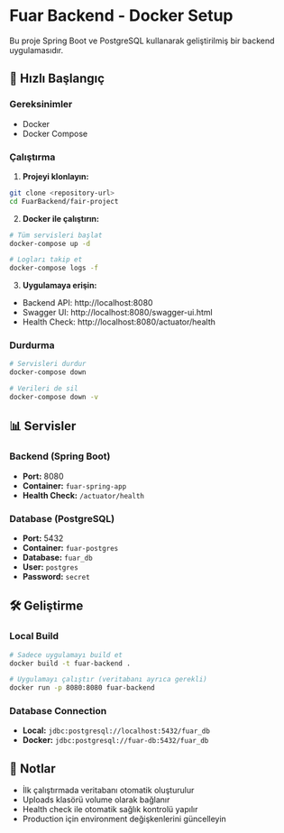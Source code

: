 # Fuar Backend - Docker Setup

Bu proje Spring Boot ve PostgreSQL kullanarak geliştirilmiş bir backend uygulamasıdır.

## 🚀 Hızlı Başlangıç

### Gereksinimler
- Docker
- Docker Compose

### Çalıştırma

1. **Projeyi klonlayın:**
```bash
git clone <repository-url>
cd FuarBackend/fair-project
```

2. **Docker ile çalıştırın:**
```bash
# Tüm servisleri başlat
docker-compose up -d

# Logları takip et
docker-compose logs -f
```

3. **Uygulamaya erişin:**
- Backend API: http://localhost:8080
- Swagger UI: http://localhost:8080/swagger-ui.html
- Health Check: http://localhost:8080/actuator/health

### Durdurma

```bash
# Servisleri durdur
docker-compose down

# Verileri de sil
docker-compose down -v
```

## 📊 Servisler

### Backend (Spring Boot)
- **Port:** 8080
- **Container:** `fuar-spring-app`
- **Health Check:** `/actuator/health`

### Database (PostgreSQL)
- **Port:** 5432
- **Container:** `fuar-postgres`
- **Database:** `fuar_db`
- **User:** `postgres`
- **Password:** `secret`

## 🛠️ Geliştirme

### Local Build
```bash
# Sadece uygulamayı build et
docker build -t fuar-backend .

# Uygulamayı çalıştır (veritabanı ayrıca gerekli)
docker run -p 8080:8080 fuar-backend
```

### Database Connection
- **Local:** `jdbc:postgresql://localhost:5432/fuar_db`
- **Docker:** `jdbc:postgresql://fuar-db:5432/fuar_db`

## 📝 Notlar

- İlk çalıştırmada veritabanı otomatik oluşturulur
- Uploads klasörü volume olarak bağlanır
- Health check ile otomatik sağlık kontrolü yapılır
- Production için environment değişkenlerini güncelleyin
